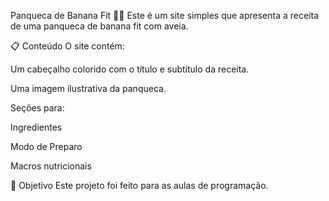 Panqueca de Banana Fit 🍌🥞
Este é um site simples que apresenta a receita de uma panqueca de banana fit com aveia.

📋 Conteúdo
O site contém:

Um cabeçalho colorido com o título e subtítulo da receita.

Uma imagem ilustrativa da panqueca.

Seções para:

Ingredientes

Modo de Preparo

Macros nutricionais

🎯 Objetivo
Este projeto foi feito para as aulas de programação.
